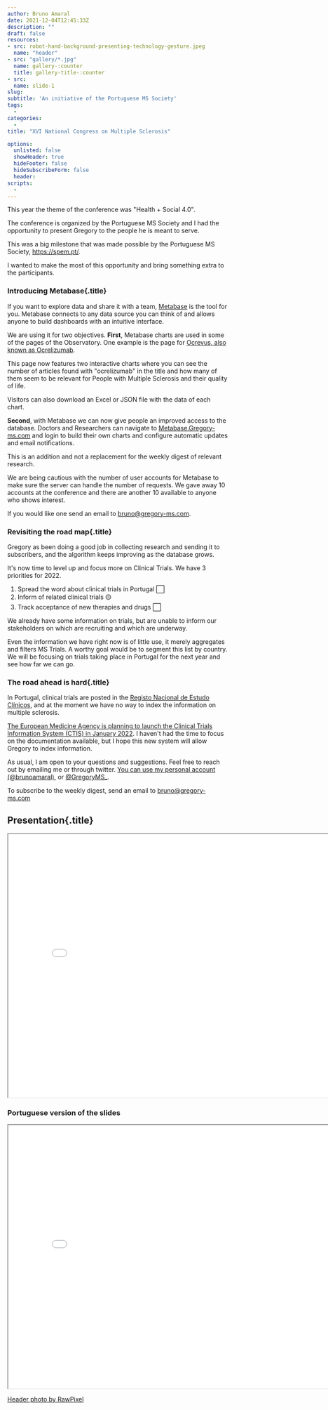 ```yaml
---
author: Bruno Amaral
date: 2021-12-04T12:45:33Z
description: ""
draft: false
resources: 
- src: robot-hand-background-presenting-technology-gesture.jpeg
  name: "header"
- src: "gallery/*.jpg"
  name: gallery-:counter
  title: gallery-title-:counter
- src:
  name: slide-1
slug:
subtitle: 'An initiative of the Portuguese MS Society'
tags: 
  - 
categories: 
  - 
title: "XVI National Congress on Multiple Sclerosis"

options:
  unlisted: false
  showHeader: true
  hideFooter: false
  hideSubscribeForm: false
  header:
scripts:
  -
---
```


This year the theme of the conference was "Health + Social 4.0".

The conference is organized by the Portuguese MS Society and I had the opportunity to present Gregory to the people he is meant to serve.

This was a big milestone that was made possible by the Portuguese MS Society, https://spem.pt/. 

I wanted to make the most of this opportunity and bring something extra to the participants. 

### Introducing Metabase{.title}

If you want to explore data and share it with a team, [Metabase](https://www.metabase.com/) is the tool for you. Metabase connects to any data source you can think of and allows anyone to build dashboards with an intuitive interface.

We are using it for two objectives. **First**, Metabase charts are used in some of the pages of the Observatory. One example is the page for [Ocrevus, also known as Ocrelizumab](/categories/ocrelizumab/). 

This page now features two interactive charts where you can see the number of articles found with "ocrelizumab" in the title and how many of them seem to be relevant for People with Multiple Sclerosis and their quality of life.

Visitors can also download an Excel or JSON file with the data of each chart.

**Second**, with Metabase we can now give people an improved access to the database. Doctors and Researchers can navigate to [Metabase.Gregory-ms.com](https://metabase.gregory-ms.com/) and login to build their own charts and configure automatic updates and email notifications.

This is an addition and not a replacement for the weekly digest of relevant research.

We are being cautious with the number of user accounts for Metabase to make sure the server can handle the number of requests. We gave away 10 accounts at the conference and there are another 10 available to anyone who shows interest.

If you would like one send an email to <bruno@gregory-ms.com>. 

### Revisiting the road map{.title}

Gregory as been doing a good job in collecting research and sending it to subscribers, and the algorithm keeps improving as the database grows.

It's now time to level up and focus more on Clinical Trials. We have 3 priorities for 2022.

1. Spread the word about clinical trials in Portugal ⬜️
2. Inform of related clinical trials 🟡
3. Track acceptance of new therapies and drugs ⬜️ 

We already have some information on trials, but are unable to inform our stakeholders on which are recruiting and which are underway.

Even the information we have right now is of little use, it merely aggregates and filters MS Trials. A worthy goal would be to segment this list by country. We will be focusing on trials taking place in Portugal for the next year and see how far we can go. 

### The road ahead is hard{.title}

In Portugal, clinical trials are posted in the [Registo Nacional de Estudo Clínicos](https://rnec.pt/), and at the moment we have no way to index the information on multiple sclerosis. 

[The European Medicine Agency is planning to launch the Clinical Trials Information System (CTIS) in January 2022](https://www.ema.europa.eu/en/human-regulatory/research-development/clinical-trials/clinical-trials-information-system-training-support). I haven't had the time to focus on the documentation available, but I hope this new system will allow Gregory to index information.

As usual, I am open to your questions and suggestions. Feel free to reach out by emailing me or through twitter. [You can use my personal account (@brunoamaral)](https://twitter.com/brunoamaral), or [@GregoryMS_](https://twitter.com/gregoryms_).  

To subscribe to the weekly digest, send an email to <bruno@gregory-ms.com>

## Presentation{.title}

<div class="embed-responsive embed-responsive-16by9">
<iframe src="/post/2021-12-04/ViewerJS/#/post/2021-12-04/gregory_presentation_2021_spem.pdf" width='800' height='600' allowfullscreen webkitallowfullscreen></iframe>
</div>

### Portuguese version of the slides

<div class="embed-responsive embed-responsive-16by9">
<iframe src="/post/2021-12-04/ViewerJS/#/post/2021-12-04/Gregory_spem2021_PT.pdf" width='800' height='600' allowfullscreen webkitallowfullscreen></iframe>
</div>

[Header photo by RawPixel](https://www.rawpixel.com/image/11935635/robot-hand-desktop-wallpaper)